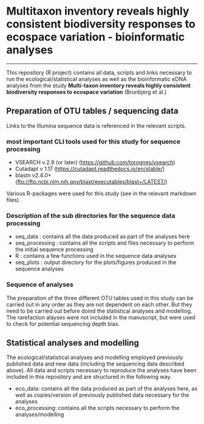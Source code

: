 # Multitaxon inventory reveals highly consistent biodiversity responses to ecospace variation - bioinformatic analyses  
___

This repository (R project) contains all data, scripts and links necessary to run the ecological/statistical analyses as well as the bioinformatic eDNA analyses from the study  **Multi-taxon inventory reveals highly consistent biodiversity responses to ecospace variation**  (Brunbjerg et al.)  

## Preparation of OTU tables / sequencing data
Links to the Illumina sequence data is referenced in the relevant scripts.  

### most important CLI tools used for this study for sequence processing  

 * VSEARCH v.2.9 (or later) (https://github.com/torognes/vsearch) 
 * Cutadapt v 1.17 (https://cutadapt.readthedocs.io/en/stable/)  
 * blastn v2.4.0+ (ftp://ftp.ncbi.nlm.nih.gov/blast/executables/blast+/LATEST/) 
 
Various R-packages were used for this study (see in the relevant markdown files).  

### Description of the sub directories for the sequence data processing  

 * seq_data : contains all the data produced as part of the analyses here  
 * seq_processing : contains all the scripts and files necessary to perform the initial sequence processing  
 * R : contains a few functions used in the sequence data analyses  
 * seq_plots : output directory for the plots/figures produced in the sequence analyses

### Sequence of analyses
The preparation of the three different OTU tables used in this study can be carried out in any order as they are not dependent on each other. But they need to be carried out before doind the statistical analyses and modelling.  
The rarefaction alayses were not included in the manuscript, but were used to check for potential sequencing depth bias.  

## Statistical analyses and modelling  
The ecological/statistical analyses and modelling employed previously published data and new data (including the sequencing data described above). All data and scripts necessary to reproduce the analyses have been included in this repository and are structured in the following way.
  * eco_data: contains all the data produced as part of the analyses here, as well as copies/version of previously published data necessary for the analyses  
  * eco_processing: contains all the scripts necessary to perform the analyses/modelling  